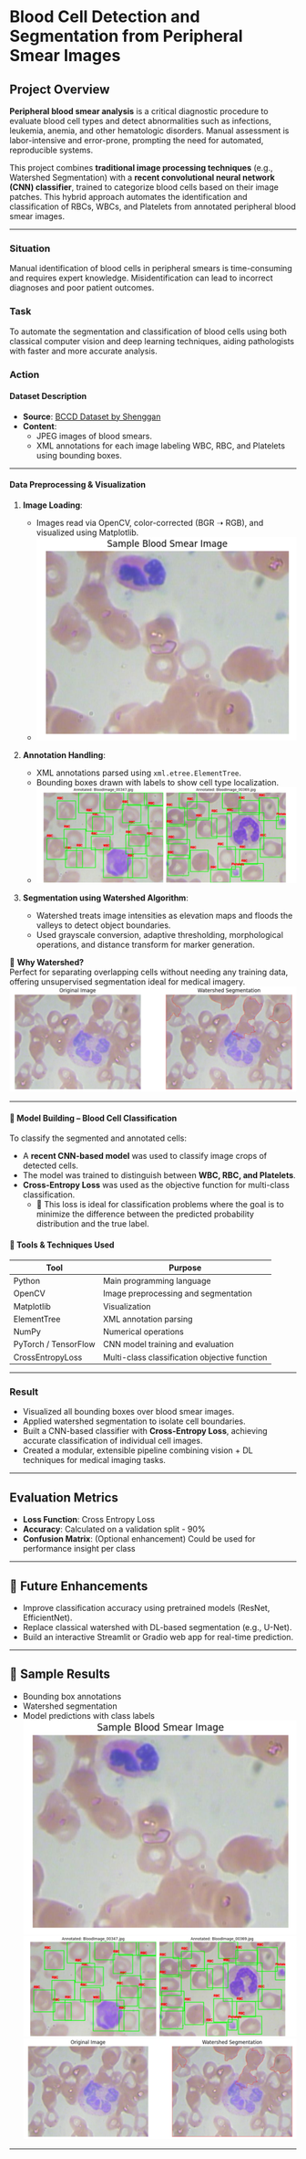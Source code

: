 # Blood Cell Detection and Segmentation from Peripheral Smear Images

## Project Overview

**Peripheral blood smear analysis** is a critical diagnostic procedure to evaluate blood cell types and detect abnormalities such as infections, leukemia, anemia, and other hematologic disorders. Manual assessment is labor-intensive and error-prone, prompting the need for automated, reproducible systems.

This project combines **traditional image processing techniques** (e.g., Watershed Segmentation) with a **recent convolutional neural network (CNN) classifier**, trained to categorize blood cells based on their image patches. This hybrid approach automates the identification and classification of RBCs, WBCs, and Platelets from annotated peripheral blood smear images.

---


### **Situation**
Manual identification of blood cells in peripheral smears is time-consuming and requires expert knowledge. Misidentification can lead to incorrect diagnoses and poor patient outcomes.

###  **Task**
To automate the segmentation and classification of blood cells using both classical computer vision and deep learning techniques, aiding pathologists with faster and more accurate analysis.

###  **Action**

####  Dataset Description

- **Source**: [BCCD Dataset by Shenggan](https://github.com/Shenggan/BCCD_Dataset)
- **Content**:
  - JPEG images of blood smears.
  - XML annotations for each image labeling WBC, RBC, and Platelets using bounding boxes.

---

####  Data Preprocessing & Visualization

1. **Image Loading**:
   - Images read via OpenCV, color-corrected (BGR ➝ RGB), and visualized using Matplotlib.
   - ![Smear Demo](media/demo01.PNG)

2. **Annotation Handling**:
   - XML annotations parsed using `xml.etree.ElementTree`.
   - Bounding boxes drawn with labels to show cell type localization.
   - ![Smear Demo](media/demo02.PNG)

3. **Segmentation using Watershed Algorithm**:
   - Watershed treats image intensities as elevation maps and floods the valleys to detect object boundaries.
   - Used grayscale conversion, adaptive thresholding, morphological operations, and distance transform for marker generation.
     

📌 **Why Watershed?**  
Perfect for separating overlapping cells without needing any training data, offering unsupervised segmentation ideal for medical imagery.
![Smear Demo](media/Demo03.PNG)

---

#### 🧠 Model Building – Blood Cell Classification

To classify the segmented and annotated cells:

- A **recent CNN-based model** was used to classify image crops of detected cells.
- The model was trained to distinguish between **WBC, RBC, and Platelets**.
- **Cross-Entropy Loss** was used as the objective function for multi-class classification.
  - 📌 This loss is ideal for classification problems where the goal is to minimize the difference between the predicted probability distribution and the true label.

#### 🧰 Tools & Techniques Used

| Tool | Purpose |
|------|---------|
| Python | Main programming language |
| OpenCV | Image preprocessing and segmentation |
| Matplotlib | Visualization |
| ElementTree | XML annotation parsing |
| NumPy | Numerical operations |
| PyTorch / TensorFlow | CNN model training and evaluation |
| CrossEntropyLoss | Multi-class classification objective function |

---

### **Result**

- Visualized all bounding boxes over blood smear images.
- Applied watershed segmentation to isolate cell boundaries.
- Built a CNN-based classifier with **Cross-Entropy Loss**, achieving accurate classification of individual cell images.
- Created a modular, extensible pipeline combining vision + DL techniques for medical imaging tasks.

---

## Evaluation Metrics

- **Loss Function**: Cross Entropy Loss  
- **Accuracy**: Calculated on a validation split - 90%
- **Confusion Matrix**: (Optional enhancement) Could be used for performance insight per class

---


## 🚀 Future Enhancements

- Improve classification accuracy using pretrained models (ResNet, EfficientNet).
- Replace classical watershed with DL-based segmentation (e.g., U-Net).
- Build an interactive Streamlit or Gradio web app for real-time prediction.

---

## 📸 Sample Results


- Bounding box annotations
- Watershed segmentation
- Model predictions with class labels
![Smear Demo](media/demo01.PNG)
![Smear Demo](media/demo02.PNG)
![Smear Demo](media/Demo03.PNG)


---
